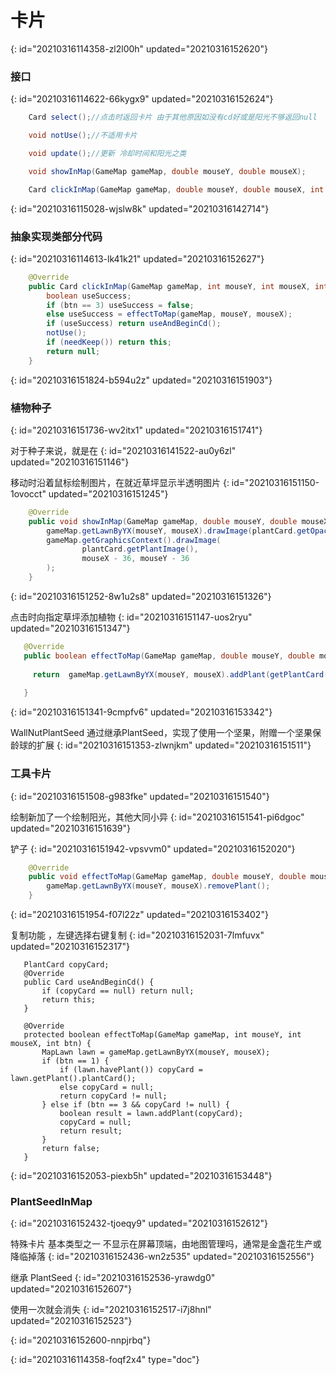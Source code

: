 # 卡片
{: id="20210316114358-zl2l00h" updated="20210316152620"}

### 接口
{: id="20210316114622-66kygx9" updated="20210316152624"}

```java
    Card select();//点击时返回卡片 由于其他原因如没有cd好或是阳光不够返回null

    void notUse();//不适用卡片

    void update();//更新 冷却时间和阳光之类

    void showInMap(GameMap gameMap, double mouseY, double mouseX);

    Card clickInMap(GameMap gameMap, double mouseY, double mouseX, int btn);//点击事件

```
{: id="20210316115028-wjslw8k" updated="20210316142714"}

### 抽象实现类部分代码
{: id="20210316114613-lk41k21" updated="20210316152627"}

```java
    @Override
    public Card clickInMap(GameMap gameMap, int mouseY, int mouseX, int btn) {
        boolean useSuccess;
        if (btn == 3) useSuccess = false;
        else useSuccess = effectToMap(gameMap, mouseY, mouseX);
        if (useSuccess) return useAndBeginCd();
        notUse();
        if (needKeep()) return this;
        return null;
    }
```
{: id="20210316151824-b594u2z" updated="20210316151903"}

### 植物种子
{: id="20210316151736-wv2itx1" updated="20210316151741"}

对于种子来说，就是在
{: id="20210316141522-au0y6zl" updated="20210316151146"}

移动时沿着鼠标绘制图片，在就近草坪显示半透明图片
{: id="20210316151150-1ovocct" updated="20210316151245"}

```java
    @Override
    public void showInMap(GameMap gameMap, double mouseY, double mouseX) {
        gameMap.getLawnByYX(mouseY, mouseX).drawImage(plantCard.getOpacityImage());
        gameMap.getGraphicsContext().drawImage(
                plantCard.getPlantImage(),
                mouseX - 36, mouseY - 36
        );
    }
```
{: id="20210316151252-8w1u2s8" updated="20210316151326"}

点击时向指定草坪添加植物
{: id="20210316151147-uos2ryu" updated="20210316151347"}

```java
   @Override
   public boolean effectToMap(GameMap gameMap, double mouseY, double mouseX, int btn) {
 
     return  gameMap.getLawnByYX(mouseY, mouseX).addPlant(getPlantCard());
  
   }
```
{: id="20210316151341-9cmpfv6" updated="20210316153342"}

WallNutPlantSeed 通过继承PlantSeed，实现了使用一个坚果，附赠一个坚果保龄球的扩展
{: id="20210316151353-zlwnjkm" updated="20210316151511"}

### 工具卡片
{: id="20210316151508-g983fke" updated="20210316151540"}

绘制新加了一个绘制阳光，其他大同小异
{: id="20210316151541-pi6dgoc" updated="20210316151639"}

铲子
{: id="20210316151942-vpsvvm0" updated="20210316152020"}

```java
    @Override
    public void effectToMap(GameMap gameMap, double mouseY, double mouseX, int btn){
        gameMap.getLawnByYX(mouseY, mouseX).removePlant();
    }
```
{: id="20210316151954-f07l22z" updated="20210316153402"}

复制功能 ，左键选择右键复制
{: id="20210316152031-7lmfuvx" updated="20210316152317"}

```
   PlantCard copyCard;
   @Override
   public Card useAndBeginCd() {
       if (copyCard == null) return null;
       return this;
   }

   @Override
   protected boolean effectToMap(GameMap gameMap, int mouseY, int mouseX, int btn) {
       MapLawn lawn = gameMap.getLawnByYX(mouseY, mouseX);
       if (btn == 1) {
           if (lawn.havePlant()) copyCard = lawn.getPlant().plantCard();
           else copyCard = null;
           return copyCard != null;
       } else if (btn == 3 && copyCard != null) {
           boolean result = lawn.addPlant(copyCard);
           copyCard = null;
           return result;
       }
       return false;
   }
```
{: id="20210316152053-piexb5h" updated="20210316153448"}

### PlantSeedInMap
{: id="20210316152432-tjoeqy9" updated="20210316152612"}

特殊卡片  基本类型之一 不显示在屏幕顶端，由地图管理吗，通常是金盏花生产或降临掉落
{: id="20210316152436-wn2z535" updated="20210316152556"}

继承 PlantSeed
{: id="20210316152536-yrawdg0" updated="20210316152607"}

使用一次就会消失
{: id="20210316152517-i7j8hnl" updated="20210316152523"}

{: id="20210316152600-nnpjrbq"}


{: id="20210316114358-foqf2x4" type="doc"}

